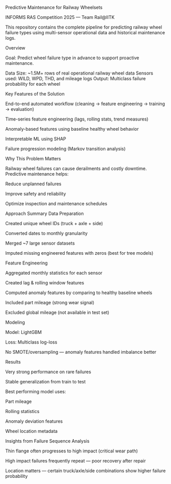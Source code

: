Predictive Maintenance for Railway Wheelsets

INFORMS RAS Competition 2025 — Team Rail@IITK

This repository contains the complete pipeline for predicting railway wheel failure types using multi-sensor operational data and historical maintenance logs.

Overview

Goal: Predict wheel failure type in advance to support proactive maintenance.

Data Size: ~1.5M+ rows of real operational railway wheel data
Sensors used: WILD, WPD, THD, and mileage logs
Output: Multiclass failure probability for each wheel

Key Features of the Solution

End-to-end automated workflow (cleaning → feature engineering → training → evaluation)

Time-series feature engineering (lags, rolling stats, trend measures)

Anomaly-based features using baseline healthy wheel behavior

Interpretable ML using SHAP

Failure progression modeling (Markov transition analysis)

Why This Problem Matters

Railway wheel failures can cause derailments and costly downtime.
Predictive maintenance helps:

Reduce unplanned failures

Improve safety and reliability

Optimize inspection and maintenance schedules

Approach Summary
Data Preparation

Created unique wheel IDs (truck + axle + side)

Converted dates to monthly granularity

Merged ~7 large sensor datasets

Imputed missing engineered features with zeros (best for tree models)

Feature Engineering

Aggregated monthly statistics for each sensor

Created lag & rolling window features

Computed anomaly features by comparing to healthy baseline wheels

Included part mileage (strong wear signal)

Excluded global mileage (not available in test set)

Modeling

Model: LightGBM

Loss: Multiclass log-loss

No SMOTE/oversampling — anomaly features handled imbalance better

Results

Very strong performance on rare failures

Stable generalization from train to test

Best performing model uses:

Part mileage

Rolling statistics

Anomaly deviation features

Wheel location metadata

Insights from Failure Sequence Analysis

Thin flange often progresses to high impact (critical wear path)

High impact failures frequently repeat — poor recovery after repair

Location matters — certain truck/axle/side combinations show higher failure probability
